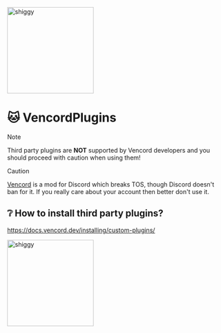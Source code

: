 <img src="https://github.com/kvbaxi/VencordPlugins/assets/47297843/c249e425-c5a6-43ec-8220-f01864184c88" alt="shiggy" height="200">  
  
# 🐱 VencordPlugins

> [!NOTE]
> Third party plugins are **NOT** supported by Vencord developers and you should proceed with caution when using them!

> [!CAUTION]
> [Vencord](https://github.com/Vendicated/Vencord) is a mod for Discord which breaks TOS, though Discord doesn't ban for it. If you really care about your account then better don't use it.


## ❔ How to install third party plugins?
https://docs.vencord.dev/installing/custom-plugins/

<img src="https://github.com/kvbaxi/VencordPlugins/assets/47297843/604afd40-2c62-4ec0-9eb3-3cff171882e0" alt="shiggy" height="200">
